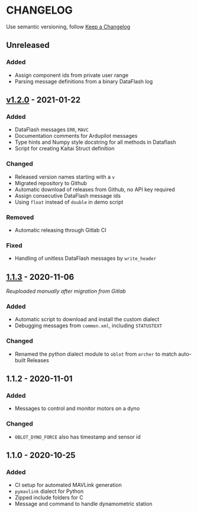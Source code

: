 # CHANGELOG

Use semantic versioning, follow [Keep a Changelog](https://keepachangelog.com/en/1.0.0/)

## Unreleased
### Added
- Assign component ids from private user range
- Parsing message definitions from a binary DataFlash log

## [v1.2.0] - 2021-01-22
### Added
- DataFlash messages `ERR`, `MAVC`
- Documentation comments for Ardupilot messages
- Type hints and Numpy style docstring for all methods in Dataflash
- Script for creating Kaitai Struct definition

### Changed
- Released version names starting with a `v`
- Migrated repository to Github
- Automatic download of releases from Github, no API key required
- Assign consecutive DataFlash message ids
- Using `float` instead of `double` in demo script

### Removed
- Automatic releasing through Gitlab CI

### Fixed
- Handling of unitless DataFlash messages by `write_header`

## [1.1.3] - 2020-11-06
*Reuploaded manually after migration from Gitlab*

### Added
- Automatic script to download and install the custom dialect
- Debugging messages from `common.xml`, including `STATUSTEXT`

### Changed
- Renamed the python dialect module to `oblot` from `archer` to match auto-built Releases

## 1.1.2 - 2020-11-01
### Added
- Messages to control and monitor motors on a dyno

### Changed
- `OBLOT_DYNO_FORCE` also has timestamp and sensor id

## 1.1.0 - 2020-10-25
### Added
- CI setup for automated MAVLink generation
- `pymavlink` dialect for Python
- Zipped include folders for C
- Message and command to handle dynamometric station

[v1.2.0]: https://github.com/wut-daas/oblot-embedded/releases/tag/v1.2.0
[1.1.3]: https://github.com/wut-daas/oblot-embedded/releases/tag/1.1.3
